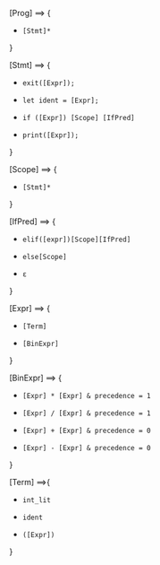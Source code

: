[Prog] ==> {

*     [Stmt]*

}

[Stmt] ==> {

*     exit([Expr]); 
*     let ident = [Expr];
*     if ([Expr]) [Scope] [IfPred]
*     print([Expr]);

}

[Scope] ==> {

*     [Stmt]*

}

[IfPred] ==> {

*     elif([expr])[Scope][IfPred]
*     else[Scope]
*     ε

}

[Expr] ==> {

*     [Term]
*     [BinExpr]

}

[BinExpr] ==> {

*     [Expr] * [Expr] & precedence = 1
*     [Expr] / [Expr] & precedence = 1
*     [Expr] + [Expr] & precedence = 0
*     [Expr] - [Expr] & precedence = 0

}

[Term] ==>{

*     int_lit
*     ident
*     ([Expr])

}